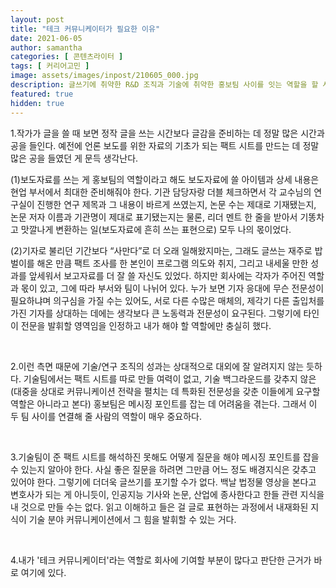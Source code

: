 ```yaml
---
layout: post
title: "테크 커뮤니케이터가 필요한 이유"
date: 2021-06-05
author: samantha
categories: [ 콘텐츠라이터 ]
tags: [ 커리어고민 ]
image: assets/images/inpost/210605_000.jpg
description: 글쓰기에 취약한 R&D 조직과 기술에 취약한 홍보팀 사이를 잇는 역할을 할 사람이 필요하다. 이 일을 해내는 사람이 바로 테크 커뮤니케이터다. 기술 글쓰기를 통해 관련 지식을 내 거로 만든 경험이 있다면 양 조직을 잇는 소통이 가능하다고 본다.
featured: true
hidden: true
---
```


1.작가가 글을 쓸 때 보면 정작 글을 쓰는 시간보다 글감을 준비하는 데 정말 많은 시간과 공을 들인다. 예전에 언론 보도를 위한 자료의 기초가 되는 팩트 시트를 만드는 데 정말 많은 공을 들였던 게 문득 생각난다.

(1)보도자료를 쓰는 게 홍보팀의 역할이라고 해도 보도자료에 쓸 아이템과 상세 내용은 현업 부서에서 최대한 준비해줘야 한다. 기관 담당자랑 더블 체크하면서 각 교수님의 연구실이 진행한 연구 제목과 그 내용이 바르게 쓰였는지, 논문 수는 제대로 기재됐는지, 논문 저자 이름과 기관명이 제대로 표기됐는지는 물론, 리더 멘트 한 줄을 받아서 기똥차고 맛깔나게 변환하는 일(보도자료에 흔히 쓰는 표현으로) 모두 나의 몫이었다.

(2)기자로 불리던 기간보다 “사만다”로 더 오래 일해왔지마는, 그래도 글쓰는 재주로 밥벌이를 해온 만큼 팩트 조사를 한 본인이 프로그램 의도와 취지, 그리고 내세울 만한 성과를 앞세워서 보고자료를 더 잘 쓸 자신도 있었다. 하지만 회사에는 각자가 주어진 역할과 몫이 있고, 그에 따라 부서와 팀이 나뉘어 있다. 누가 보면 기자 응대에 무슨 전문성이 필요하냐며 의구심을 가질 수는 있어도, 서로 다른 수많은 매체의, 제각기 다른 출입처를 가진 기자를 상대하는 데에는 생각보다 큰 노동력과 전문성이 요구된다. 그렇기에 타인이 전문을 발휘할 영역임을 인정하고 내가 해야 할 역할에만 충실히 했다.

<br/>

2.이런 측면 때문에 기술/연구 조직의 성과는 상대적으로 대외에 잘 알려지지 않는 듯하다. 기술팀에서는 팩트 시트를 따로 만들 여력이 없고, 기술 백그라운드를 갖추지 않은(대중을 상대로 커뮤니케이션 전략을 펼치는 데 특화된 전문성을 갖춘 이들에게 요구할 역할은 아니라고 본다) 홍보팀은 메시징 포인트를 잡는 데 어려움을 겪는다. 그래서 이 두 팀 사이를 연결해 줄 사람의 역할이 매우 중요하다.

<br/>

3.기술팀이 준 팩트 시트를 해석하진 못해도 어떻게 질문을 해야 메시징 포인트를 잡을 수 있는지 알아야 한다. 사실 좋은 질문을 하려면 그만큼 어느 정도 배경지식은 갖추고 있어야 한다. 그렇기에 더더욱 글쓰기를 포기할 수가 없다. 백날 법정물 영상을 본다고 변호사가 되는 게 아니듯이, 인공지능 기사와 논문, 산업에 종사한다고 한들 관련 지식을 내 것으로 만들 수는 없다. 읽고 이해하고 들은 걸 글로 표현하는 과정에서 내재화된 지식이 기술 분야 커뮤니케이션에서 그 힘을 발휘할 수 있는 거다.

<br/>

4.내가 '테크 커뮤니케이터'라는 역할로 회사에 기여할 부분이 많다고 판단한 근거가 바로 여기에 있다.
